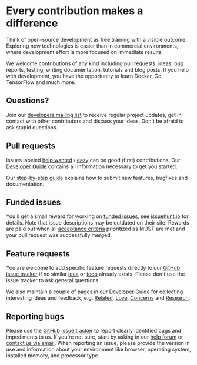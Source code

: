 # Every contribution makes a difference

Think of open-source development as free training with a visible outcome.
Exploring new technologies is easier than in commercial environments,
where development effort is more focused on immediate results.

We welcome contributions of any kind including pull requests, ideas, bug reports,
testing, writing documentation, tutorials and blog posts. If you help with development,
you have the opportunity to learn Docker, Go, TensorFlow and much more.

## Questions?

Join our [developers mailing list](https://groups.google.com/a/photoprism.org/forum/#!forum/developers)
to receive regular project updates, get in contact with other contributors and discuss your ideas. Don't be afraid to ask stupid questions.

## Pull requests

Issues labeled [help wanted](https://github.com/photoprism/photoprism/labels/help%20wanted) /
[easy](https://github.com/photoprism/photoprism/labels/easy) can be good (first) contributions.
Our [Developer Guide](https://github.com/photoprism/photoprism/wiki) contains all information necessary to get you started.

Our [step-by-step guide](https://github.com/photoprism/photoprism/wiki/Pull-Requests) explains how to submit new features, bugfixes and documentation.

## Funded issues ##

You'll get a small reward for working on [funded issues](https://github.com/photoprism/photoprism/labels/IssueHunt), see [issuehunt.io](https://issuehunt.io/repos/119160553) for details. Note that issue descriptions may be outdated on their site. Rewards are paid out when all [acceptance criteria](https://github.com/photoprism/photoprism/wiki/Issues#user-stories) prioritized as MUST are met and your pull request was successfully merged.

## Feature requests

You are welcome to add specific feature requests directly to our [GitHub issue tracker](https://github.com/photoprism/photoprism/issues)
if no similar [idea](https://github.com/photoprism/photoprism/labels/idea)
or [todo](https://github.com/photoprism/photoprism/labels/todo) already exists.
Please don't use the issue tracker to ask general questions.

We also maintain a couple of pages in our [Developer Guide](https://github.com/photoprism/photoprism/wiki)
for collecting interesting ideas and feedback, e.g.
[Related](https://github.com/photoprism/photoprism/wiki/Related),
[Love](https://github.com/photoprism/photoprism/wiki/Love),
[Concerns](https://github.com/photoprism/photoprism/wiki/Concerns) and
[Research](https://github.com/photoprism/photoprism/wiki/Research).

## Reporting bugs

Please use the [GitHub issue tracker](https://github.com/photoprism/photoprism/issues) to report clearly identified bugs and impediments to us.
If you're not sure, start by asking in our [help forum](https://groups.google.com/a/photoprism.org/forum/#!forum/help) or [contact us via email](mailto:help@photoprism.org).
When reporting an issue, please provide the version in use and information about your environment like browser, operating system, installed memory, and processor type.